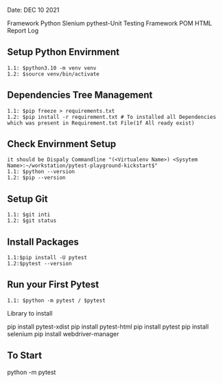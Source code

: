 Date: DEC 10 2021

Framework
Python
Slenium
pythest-Unit Testing Framework
POM
HTML Report
Log

## Setup Python Envirnment

    1.1: $python3.10 -m venv venv
    1.2: $source venv/bin/activate

## Dependencies Tree Management

    1.1: $pip freeze > requirements.txt
    1.2: $pip install -r requirement.txt # To installed all Dependencies which was present in Requirement.txt File(1f All ready exist)

## Check Envirnment Setup

    it should be Dispaly Commandline "(<Virtualenv Name>) <Sysytem Name>:~/workstation/pytest-playground-kickstart$"
    1.1: $python --version
    1.2: $pip --version

## Setup Git

    1.1: $git inti
    1.2: $git status

## Install Packages

    1.1:$pip install -U pytest
    1.2:$pytest --version

## Run your First Pytest

    1.1: $python -m pytest / $pytest

Library to install

pip install pytest-xdist
pip install pytest-html
pip install pytest
pip install selenium
pip install webdriver-manager

## To Start

python -m pytest
